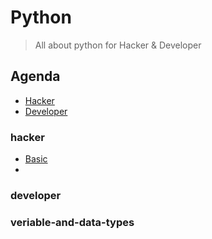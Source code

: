 # Python
> All about python for Hacker & Developer 


## Agenda 
 - [Hacker](#hacker)
 - [Developer](#developer)
 
 
 
 ### hacker
  - [Basic](#basic)
  - 
 
 
 
 
 
 
 
 
 
 
 
 
 
 
 
 
 
 
 
 
 
 
 
 
 
 
 
 
 
 ### developer
 












### veriable-and-data-types




